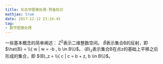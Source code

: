 ```yaml
---
title: 形态学图像处理-预备知识
mathjax: true
date: 2017-12-12 23:24:45
tag:
- 数字图像处理
---
```

一些基本概念的简单阐述：
$Z^2$表示二维整数空间。
$\hat{B}$表示集合B的反射，即 $\hat{B} = \\{ w | w = -b , b \in B\\}$。
$(B)_z$表示集合B在点z的基础上平移之后形成的集合，即 $(B)_z = \\{ c | c = b + z, b \in B\\}$。